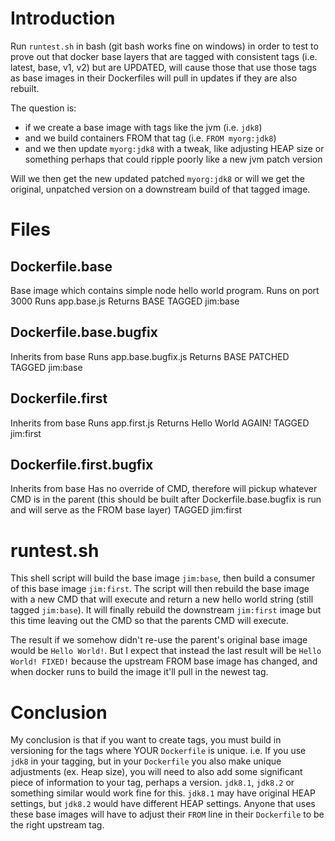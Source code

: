 # Introduction

Run `runtest.sh` in bash (git bash works fine on windows) in order to test to prove out that docker base layers that are tagged with consistent tags (i.e. latest, base, v1, v2) but are UPDATED, will cause those that use those tags as base images in their Dockerfiles will pull in updates if they are also rebuilt.

The question is:
* if we create a base image with tags like the jvm (i.e. `jdk8`)
* and we build containers FROM that tag (i.e. `FROM myorg:jdk8`)
* and we then update `myorg:jdk8` with a tweak, like adjusting HEAP size or something perhaps that could ripple poorly like a new jvm patch version

Will we then get the new updated patched `myorg:jdk8` or will we get the original, unpatched version on a downstream build of that tagged image.

# Files

## Dockerfile.base
Base image which contains simple node hello world program.
Runs on port 3000
Runs app.base.js
Returns BASE
TAGGED jim:base

## Dockerfile.base.bugfix
Inherits from base
Runs app.base.bugfix.js
Returns BASE PATCHED
TAGGED jim:base

## Dockerfile.first
Inherits from base
Runs app.first.js
Returns Hello World AGAIN!
TAGGED jim:first

## Dockerfile.first.bugfix
Inherits from base
Has no override of CMD, therefore will pickup whatever CMD is in the parent (this should be built after Dockerfile.base.bugfix is run and will serve as the FROM base layer)
TAGGED jim:first

# runtest.sh
This shell script will build the base image `jim:base`, then build a consumer of this base image `jim:first`. The script will then rebuild the base image with a new CMD that will execute and return a new hello world string (still tagged `jim:base`). It will finally rebuild the downstream `jim:first` image but this time leaving out the CMD so that the parents CMD will execute.

The result if we somehow didn't re-use the parent's original base image would be `Hello World!`. But I expect that instead the last result will be `Hello World! FIXED!` because the upstream FROM base image has changed, and when docker runs to build the image it'll pull in the newest tag.

# Conclusion
My conclusion is that if you want to create tags, you must build in versioning for the tags where YOUR `Dockerfile` is unique. i.e. If you use `jdk8` in your tagging, but in your `Dockerfile` you also make unique adjustments (ex. Heap size), you will need to also add some significant piece of information to your tag, perhaps a version. `jdk8.1`, `jdk8.2` or something similar would work fine for this. `jdk8.1` may have original HEAP settings, but `jdk8.2` would have different HEAP settings. Anyone that uses these base images will have to adjust their `FROM` line in their `Dockerfile` to be the right upstream tag.
